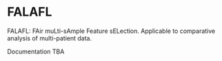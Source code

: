 # FALAFL
FALAFL: FAir muLti-sAmple Feature sELection. Applicable to comparative analysis of multi-patient data.

Documentation TBA
